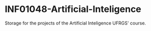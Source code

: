 # INF01048-Artificial-Inteligence
Storage for the projects of the Artificial Inteligence UFRGS' course.
